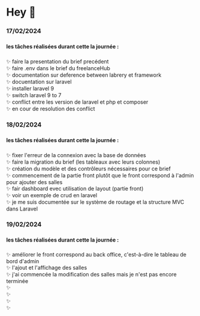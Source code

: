 <h1 align="left">Hey 👋</h1>

###

<h3 align="left">17/02/2024</h3>

###

<h4 align="left">les tâches réalisées durant cette la journée : </h4>

###

<p align="left">
✨ faire la presentation du brief precédent<br>
✨ faire .env dans le brief du freelanceHub<br>
✨ documentation sur deference between labrery et framework<br>
✨ docuentation sur laravel<br>
✨ installer laravel 9<br>
✨ switch laravel 9 to 7<br>
✨ conflict entre les version de laravel et php et composer <br>
✨ en cour de resolution des conflict<br>
</p>

###

<h3 align="left">18/02/2024</h3>

###

<h4 align="left">les tâches réalisées durant cette la journée : </h4>

###

<p align="left">
✨ fixer l'erreur de la connexion avec la base de données<br>
✨ faire la migration du brief (les tableaux avec leurs colonnes)<br>
✨ création du modèle et des contrôleurs nécessaires pour ce brief<br>
✨ commencement de la partie front plutôt que le front correspond à l'admin pour ajouter des salles<br>
✨ fair dashboard evec utilisation de layout (partie front) <br>
✨ voir un exemple de crud en laravel <br>
✨ je me suis documentée sur le système de routage et la structure MVC dans Laravel<br>
</p>

###

<h3 align="left">19/02/2024</h3>

###

<h4 align="left">les tâches réalisées durant cette la journée : </h4>

###

<p align="left">
✨ améliorer le front correspond au back office, c'est-à-dire le tableau de bord d'admin<br>
✨ l'ajout et l'affichage des salles<br>
✨ j'ai commencée la modification des salles mais je n'est pas encore terminée<br>
✨ <br>
✨ <br>
✨ <br>
✨ <br>
</p>

###
